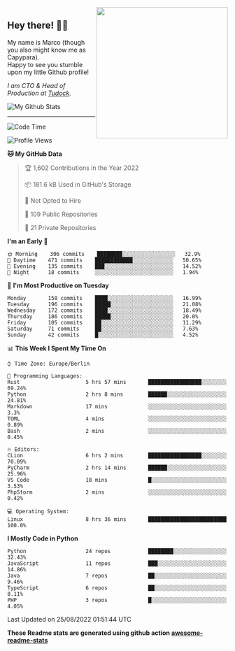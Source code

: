 <img src="https://capypara.de/para_logo.png?a=13" align="right" width="300">

## Hey there! 👋🙃
My name is Marco (though you also might know me as Capypara).  
Happy to see you stumble upon my little Github profile!

*I am CTO & Head of Production at <a href="http://tudock.de">Tudock</a>.*


![My Github Stats](https://github-readme-stats.vercel.app/api?username=theCapypara&show_icons=true&title_color=8ea106&text_color=ffffff&icon_color=8ea106&bg_color=2F343F&hide_border=1)

---
<!--START_SECTION:waka-->
![Code Time](http://img.shields.io/badge/Code%20Time-1%2C772%20hrs%2033%20mins-blue)

![Profile Views](http://img.shields.io/badge/Profile%20Views-0-blue)

**🐱 My GitHub Data** 

> 🏆 1,602 Contributions in the Year 2022
 > 
> 📦 181.6 kB Used in GitHub's Storage 
 > 
> 🚫 Not Opted to Hire
 > 
> 📜 109 Public Repositories 
 > 
> 🔑 21 Private Repositories  
 > 
**I'm an Early 🐤** 

```text
🌞 Morning    306 commits    ████████░░░░░░░░░░░░░░░░░   32.9% 
🌆 Daytime    471 commits    ████████████░░░░░░░░░░░░░   50.65% 
🌃 Evening    135 commits    ███░░░░░░░░░░░░░░░░░░░░░░   14.52% 
🌙 Night      18 commits     ░░░░░░░░░░░░░░░░░░░░░░░░░   1.94%

```
📅 **I'm Most Productive on Tuesday** 

```text
Monday       158 commits    ████░░░░░░░░░░░░░░░░░░░░░   16.99% 
Tuesday      196 commits    █████░░░░░░░░░░░░░░░░░░░░   21.08% 
Wednesday    172 commits    ████░░░░░░░░░░░░░░░░░░░░░   18.49% 
Thursday     186 commits    █████░░░░░░░░░░░░░░░░░░░░   20.0% 
Friday       105 commits    ██░░░░░░░░░░░░░░░░░░░░░░░   11.29% 
Saturday     71 commits     ██░░░░░░░░░░░░░░░░░░░░░░░   7.63% 
Sunday       42 commits     █░░░░░░░░░░░░░░░░░░░░░░░░   4.52%

```


📊 **This Week I Spent My Time On** 

```text
⌚︎ Time Zone: Europe/Berlin

💬 Programming Languages: 
Rust                     5 hrs 57 mins       █████████████████░░░░░░░░   69.24% 
Python                   2 hrs 8 mins        ██████░░░░░░░░░░░░░░░░░░░   24.81% 
Markdown                 17 mins             ░░░░░░░░░░░░░░░░░░░░░░░░░   3.3% 
TOML                     4 mins              ░░░░░░░░░░░░░░░░░░░░░░░░░   0.89% 
Bash                     2 mins              ░░░░░░░░░░░░░░░░░░░░░░░░░   0.45%

🔥 Editors: 
CLion                    6 hrs 2 mins        █████████████████░░░░░░░░   70.09% 
PyCharm                  2 hrs 14 mins       ██████░░░░░░░░░░░░░░░░░░░   25.96% 
VS Code                  18 mins             █░░░░░░░░░░░░░░░░░░░░░░░░   3.53% 
PhpStorm                 2 mins              ░░░░░░░░░░░░░░░░░░░░░░░░░   0.42%

💻 Operating System: 
Linux                    8 hrs 36 mins       █████████████████████████   100.0%

```

**I Mostly Code in Python** 

```text
Python                   24 repos            ████████░░░░░░░░░░░░░░░░░   32.43% 
JavaScript               11 repos            ███░░░░░░░░░░░░░░░░░░░░░░   14.86% 
Java                     7 repos             ██░░░░░░░░░░░░░░░░░░░░░░░   9.46% 
TypeScript               6 repos             ██░░░░░░░░░░░░░░░░░░░░░░░   8.11% 
PHP                      3 repos             █░░░░░░░░░░░░░░░░░░░░░░░░   4.05%

```



 Last Updated on 25/08/2022 01:51:44 UTC
<!--END_SECTION:waka-->

**These Readme stats are generated using github action [awesome-readme-stats](https://github.com/anmol098/waka-readme-stats)**

